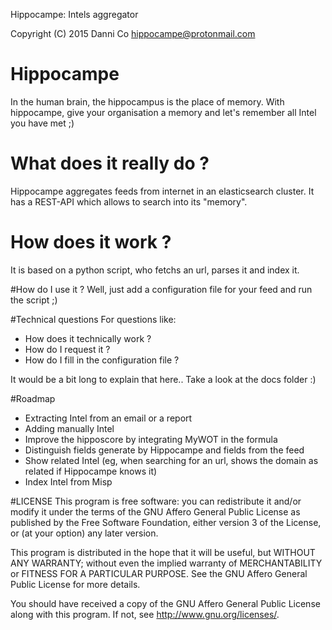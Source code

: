Hippocampe: Intels aggregator

Copyright (C) 2015 Danni Co <hippocampe@protonmail.com>

# Hippocampe
In the human brain, the hippocampus is the place of memory. 
With hippocampe, give your organisation a memory and let's remember all Intel you have met ;)

# What does it really do ?
Hippocampe aggregates feeds from internet in an elasticsearch cluster.
It has a REST-API which allows to search into its "memory".

# How does it work ?
It is based on a python script, who fetchs an url, parses it and index it.

#How do I use it ?
Well, just add a configuration file for your feed and run the script ;)

#Technical questions
For questions like:
 * How does it technically work ?
 * How do I request it ?
 * How do I fill in the configuration file ?
 
It would be a bit long to explain that here.. Take a look at the docs folder :)

#Roadmap
 * Extracting Intel from an email or a report 
 * Adding manually Intel
 * Improve the hipposcore by integrating MyWOT in the formula
 * Distinguish fields generate by Hippocampe and fields from the feed
 * Show related Intel (eg, when searching for an url, shows the domain as related if Hippocampe knows it)
 * Index Intel from Misp 

#LICENSE
This program is free software: you can redistribute it and/or modify
it under the terms of the GNU Affero General Public License as published
by the Free Software Foundation, either version 3 of the License, or
(at your option) any later version.

This program is distributed in the hope that it will be useful,
but WITHOUT ANY WARRANTY; without even the implied warranty of
MERCHANTABILITY or FITNESS FOR A PARTICULAR PURPOSE.  See the
GNU Affero General Public License for more details.

You should have received a copy of the GNU Affero General Public License
along with this program.  If not, see <http://www.gnu.org/licenses/>.

